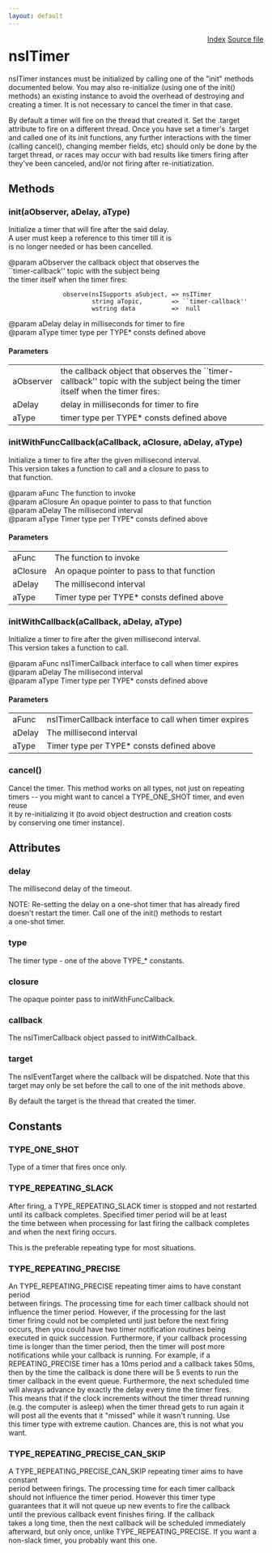 ```yaml
---
layout: default
---
```

<div class='links' style='float:right'><a href="../index.html">Index</a>
<a href="http://dxr.mozilla.org/mozilla-central/source/xpcom/threads/nsITimer.idl">Source file</a>
</div>

# nsITimer #
  
nsITimer instances must be initialized by calling one of the "init" methods  
documented below.  You may also re-initialize (using one of the init()  
methods) an existing instance to avoid the overhead of destroying and  
creating a timer.  It is not necessary to cancel the timer in that case.  
  
By default a timer will fire on the thread that created it.  Set the .target  
attribute to fire on a different thread.  Once you have set a timer's .target  
and called one of its init functions, any further interactions with the timer  
(calling cancel(), changing member fields, etc) should only be done by the  
target thread, or races may occur with bad results like timers firing after  
they've been canceled, and/or not firing after re-initiatization.  
  

## Methods ##

### init(aObserver, aDelay, aType) ###
  
Initialize a timer that will fire after the said delay.  
A user must keep a reference to this timer till it is   
is no longer needed or has been cancelled.  
  
@param aObserver   the callback object that observes the   
                   ``timer-callback'' topic with the subject being  
                   the timer itself when the timer fires:  
  
                   observe(nsISupports aSubject, => nsITimer  
                           string aTopic,        => ``timer-callback''  
                           wstring data          =>  null  
  
@param aDelay      delay in milliseconds for timer to fire  
@param aType       timer type per TYPE* consts defined above  
  

#### Parameters ####

<table>

<tr>
<td>aObserver</td>
<td>the callback object that observes the   
                   ``timer-callback'' topic with the subject being  
                   the timer itself when the timer fires:  
</td>
</tr>

<tr>
<td>aDelay</td>
<td>delay in milliseconds for timer to fire  
</td>
</tr>

<tr>
<td>aType</td>
<td>timer type per TYPE* consts defined above  
</td>
</tr>

</table>

### initWithFuncCallback(aCallback, aClosure, aDelay, aType) ###
  
Initialize a timer to fire after the given millisecond interval.  
This version takes a function to call and a closure to pass to  
that function.  
  
@param aFunc      The function to invoke  
@param aClosure   An opaque pointer to pass to that function  
@param aDelay     The millisecond interval  
@param aType      Timer type per TYPE* consts defined above  
  

#### Parameters ####

<table>

<tr>
<td>aFunc</td>
<td>The function to invoke  
</td>
</tr>

<tr>
<td>aClosure</td>
<td>An opaque pointer to pass to that function  
</td>
</tr>

<tr>
<td>aDelay</td>
<td>The millisecond interval  
</td>
</tr>

<tr>
<td>aType</td>
<td>Timer type per TYPE* consts defined above  
</td>
</tr>

</table>

### initWithCallback(aCallback, aDelay, aType) ###
  
Initialize a timer to fire after the given millisecond interval.  
This version takes a function to call.  
  
@param aFunc      nsITimerCallback interface to call when timer expires  
@param aDelay     The millisecond interval  
@param aType      Timer type per TYPE* consts defined above  
  

#### Parameters ####

<table>

<tr>
<td>aFunc</td>
<td>nsITimerCallback interface to call when timer expires  
</td>
</tr>

<tr>
<td>aDelay</td>
<td>The millisecond interval  
</td>
</tr>

<tr>
<td>aType</td>
<td>Timer type per TYPE* consts defined above  
</td>
</tr>

</table>

### cancel() ###
  
Cancel the timer.  This method works on all types, not just on repeating  
timers -- you might want to cancel a TYPE_ONE_SHOT timer, and even reuse  
it by re-initializing it (to avoid object destruction and creation costs  
by conserving one timer instance).  
  

## Attributes ##

### delay ###
  
The millisecond delay of the timeout.  
  
NOTE: Re-setting the delay on a one-shot timer that has already fired  
doesn't restart the timer. Call one of the init() methods to restart  
a one-shot timer.  
  

### type ###
  
The timer type - one of the above TYPE_* constants.  
  

### closure ###
  
The opaque pointer pass to initWithFuncCallback.  
  

### callback ###
  
The nsITimerCallback object passed to initWithCallback.  
  

### target ###
  
The nsIEventTarget where the callback will be dispatched. Note that this  
target may only be set before the call to one of the init methods above.  
  
By default the target is the thread that created the timer.  
  

## Constants ##

### TYPE_ONE_SHOT ###
  
Type of a timer that fires once only.  
  

### TYPE_REPEATING_SLACK ###
  
After firing, a TYPE_REPEATING_SLACK timer is stopped and not restarted  
until its callback completes.  Specified timer period will be at least  
the time between when processing for last firing the callback completes  
and when the next firing occurs.  
  
This is the preferable repeating type for most situations.  
  

### TYPE_REPEATING_PRECISE ###
  
An TYPE_REPEATING_PRECISE repeating timer aims to have constant period  
between firings.  The processing time for each timer callback should not  
influence the timer period.  However, if the processing for the last  
timer firing could not be completed until just before the next firing  
occurs, then you could have two timer notification routines being  
executed in quick succession.  Furthermore, if your callback processing  
time is longer than the timer period, then the timer will post more  
notifications while your callback is running.  For example, if a  
REPEATING_PRECISE timer has a 10ms period and a callback takes 50ms,  
then by the time the callback is done there will be 5 events to run the  
timer callback in the event queue.  Furthermore, the next scheduled time  
will always advance by exactly the delay every time the timer fires.  
This means that if the clock increments without the timer thread running  
(e.g. the computer is asleep) when the timer thread gets to run again it  
will post all the events that it "missed" while it wasn't running.  Use  
this timer type with extreme caution.  Chances are, this is not what you  
want.  
  

### TYPE_REPEATING_PRECISE_CAN_SKIP ###
  
A TYPE_REPEATING_PRECISE_CAN_SKIP repeating timer aims to have constant  
period between firings.  The processing time for each timer callback  
should not influence the timer period.  However this timer type  
guarantees that it will not queue up new events to fire the callback  
until the previous callback event finishes firing.  If the callback  
takes a long time, then the next callback will be scheduled immediately  
afterward, but only once, unlike TYPE_REPEATING_PRECISE.  If you want a  
non-slack timer, you probably want this one.  
  
